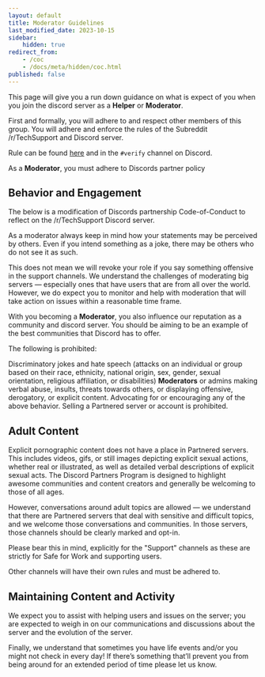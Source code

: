```yaml
---
layout: default
title: Moderator Guidelines
last_modified_date: 2023-10-15
sidebar:
    hidden: true
redirect_from:
    - /coc
    - /docs/meta/hidden/coc.html
published: false
---
```



This page will give you a run down guidance on what is expect of you when you join the discord server as a **Helper** or **Moderator**.

First and formally, you will adhere to and respect other members of this group. You will adhere and enforce the rules of the Subreddit /r/TechSupport and Discord server.

Rule can be found [here](/docs/meta/rules)  and in the `#verify` channel on Discord.

As a **Moderator**, you must adhere to Discords partner policy

## Behavior and Engagement
The below is a modification of Discords partnership Code-of-Conduct to reflect on the /r/TechSupport Discord server.

As a moderator always keep in mind how your statements may be perceived by others. Even if you intend something as a joke, there may be others who do not see it as such.

This does not mean we will revoke your role if you say something offensive in the support channels. We understand the challenges of moderating big servers — especially ones that have users that are from all over the world. However, we do expect you to monitor and help with moderation that will take action on issues within a reasonable time frame.

With you becoming a **Moderator**, you also influence our reputation as a community and discord server. You should be aiming to be an example of the best communities that Discord has to offer.

The following is prohibited:

Discriminatory jokes and hate speech (attacks on an individual or group based on their race, ethnicity, national origin, sex, gender, sexual orientation, religious affiliation, or disabilities)
**Moderators** or admins making verbal abuse, insults, threats towards others, or displaying offensive, derogatory, or explicit content.
Advocating for or encouraging any of the above behavior.
Selling a Partnered server or account is prohibited.

## Adult Content
Explicit pornographic content does not have a place in Partnered servers. This includes videos, gifs, or still images depicting explicit sexual actions, whether real or illustrated, as well as detailed verbal descriptions of explicit sexual acts. The Discord Partners Program is designed to highlight awesome communities and content creators and generally be welcoming to those of all ages.

However, conversations around adult topics are allowed — we understand that there are Partnered servers that deal with sensitive and difficult topics, and we welcome those conversations and communities. In those servers, those channels should be clearly marked and opt-in.

Please bear this in mind, explicitly for the "Support" channels as these are strictly for Safe for Work and supporting users.

Other channels will have their own rules and must be adhered to.

## Maintaining Content and Activity
We expect you to assist with helping users and issues on the server; you are expected to weigh in on our communications and discussions about the server and the evolution of the server.

Finally, we understand that sometimes you have life events and/or you might not check in every day! If there’s something that’ll prevent you from being around for an extended period of time please let us know.
